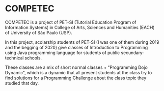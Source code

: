 # COMPETEC

COMPETEC is a project of PET-SI (Tutorial Education Program of Information Systems) in College of Arts, Sciences and Humanities (EACH) of University of São Paulo (USP).

In this project, scolarship students of PET-SI (I was one of them during 2019 and the begging of 2020) give classes of Introduction to Programming using Java programming language for students of public secundary-technical schools.

These classes are a mix of short normal classes + "Programming Dojo Dynamic", which is a dynamic that all present students at the class try to find solutions for a Programming Challenge about the class topic they studied that day.

